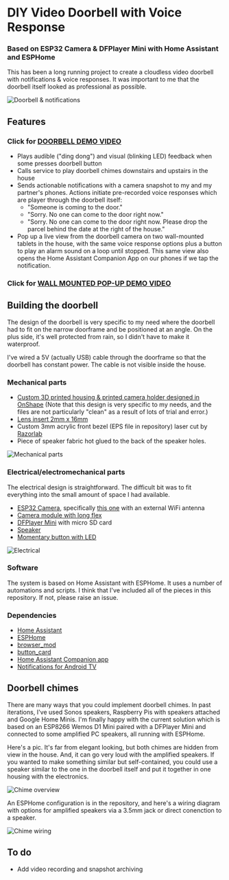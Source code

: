 # DIY Video Doorbell with Voice Response
### Based on ESP32 Camera & DFPlayer Mini with Home Assistant and ESPHome

This has been a long running project to create a cloudless video doorbell with notifications & voice responses. It was important to me that the doorbell itself looked as professional as possible.

![Doorbell & notifications](readme_media/main.png?raw=true)

## Features

### Click for [DOORBELL DEMO VIDEO](https://youtu.be/WeC6uWMYbTs)

- Plays audible ("ding dong") and visual (blinking LED) feedback when some presses doorbell button
- Calls service to play doorbell chimes downstairs and upstairs in the house
- Sends actionable notifications with a camera snapshot to my and my partner's phones. Actions initiate pre-recorded voice responses which are player through the doorbell itself:
  - "Someone is coming to the door."
  - "Sorry. No one can come to the door right now."
  - "Sorry. No one can come to the door right now. Please drop the parcel behind the date at the right of the house."
- Pop up a live view from the doorbell camera on two wall-mounted tablets in the house, with the same voice response options plus a button to play an alarm sound on a loop until stopped. This same view also opens the Home Assistant Companion App on our phones if we tap the notification.

### Click for [WALL MOUNTED POP-UP DEMO VIDEO](https://www.youtube.com/watch?v=FklyIyLAvNg)

## Building the doorbell

The design of the doorbell is very specific to my need where the doorbell had to fit on the narrow doorframe and be positioned at an angle.  On the plus side, it's well protected from rain, so I didn't have to make it waterproof.

I've wired a 5V (actually USB) cable through the doorframe so that the doorbell has constant power. The cable is not visible inside the house.

### Mechanical parts

- [Custom 3D printed housing & printed camera holder designed in OnShape](https://cad.onshape.com/documents/9f03d6aa3c65d7100cf633ae/w/a58196c250d56a4f8fff0bc5/e/e6154cd1baae63dc528d893a)
  (Note that this design is very specific to my needs, and the files are not particularly "clean" as a result of lots of trial and error.)
- [Lens insert 2mm x 16mm](https://www.ebay.co.uk/itm/293015681235)
- Custom 3mm acrylic front bezel (EPS file in repository) laser cut by [Razorlab](https://www.razorlab.online/)
- Piece of speaker fabric hot glued to the back of the speaker holes.

![Mechanical parts](readme_media/mech.png?raw=true)

### Electrical/electromechanical parts
The electrical design is straightforward. The difficult bit was to fit everything into the small amount of space I had available.

- [ESP32 Camera](https://esphome.io/components/esp32_camera.html), specifically [this one](https://www.amazon.co.uk/ESP32-CAM-Bluetooth-Dual-core-Development-Wireless/dp/B07QS7VFMJ) with an external WiFi antenna
- [Camera module with long flex](https://www.banggood.com/LILYGO-TTGO-Camera-Module-OV2640-2-Megapixel-Adapter-Support-YUV-RGB-JPEG-For-T-Camera-Plus-ESP32-DOWDQ6-8MB-SPRAM-p-1478816.html)
- [DFPlayer Mini](https://esphome.io/components/dfplayer.html) with micro SD card
- [Speaker](https://www.amazon.co.uk/dp/B07DVFCJ34/ref=pe_3187911_185740111_TE_item)
- [Momentary button with LED](https://www.amazon.com/Ulincos-Momentary-Pushbutton-U19D1-Suitable/dp/B01LZ4OU04)

![Electrical](readme_media/elec.png?raw=true)

### Software

The system is based on Home Assistant with ESPHome. It uses a number of automations and scripts. I think that I've included all of the pieces in this repository. If not, please raise an issue.

### Dependencies

- [Home Assistant](https://www.home-assistant.io/)
- [ESPHome](https://esphome.io/)
- [browser_mod](https://github.com/thomasloven/hass-browser_mod)
- [button_card](https://github.com/custom-cards/button-card)
- [Home Assistant Companion app](https://play.google.com/store/apps/details?id=io.homeassistant.companion.android)
- [Notifications for Android TV](https://www.home-assistant.io/integrations/nfandroidtv/)

## Doorbell chimes

There are many ways that you could implement doorbell chimes. In past iterations, I've used Sonos speakers, Raspberry Pis with speakers attached and Google Home Minis. I'm finally happy with the current solution which is based on an ESP8266 Wemos D1 Mini paired with a DFPlayer Mini and connected to some amplified PC speakers, all running with ESPHome. 

Here's a pic. It's far from elegant looking, but both chimes are hidden from view in the house. And, it can go very loud with the amplified speakers. If you wanted to make something similar but self-contained, you could use a speaker similar to the one in the doorbell itself and put it together in one housing with the electronics.

![Chime overview](readme_media/doorbell_chime.jpg)

An ESPHome configuration is in the repository, and here's a wiring diagram with options for amplified speakers via a 3.5mm jack or direct conenction to a speaker.

![Chime wiring](readme_media/chime_wiring.jpeg?raw=true)

## To do

- Add video recording and snapshot archiving
